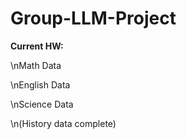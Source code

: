 # Group-LLM-Project
**Current HW:**

\nMath Data

\nEnglish Data

\nScience Data

\n(History data complete)
